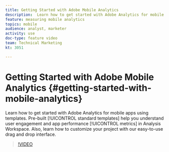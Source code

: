 ```yaml
---
title: Getting Started with Adobe Mobile Analytics
description:  Learn how to get started with Adobe Analytics for mobile apps using templates. Pre-built standard templates help you understand user engagement and app performance metrics in Analysis Workspace. Also, learn how to customize your project with our easy-to-use drag and drop interface.
feature: measuring mobile analytics
topics: mobile
audience: analyst, marketer
activity: use
doc-type: feature video
team: Technical Marketing
kt: 3051

---
```


# Getting Started with Adobe Mobile Analytics {#getting-started-with-mobile-analytics}

 Learn how to get started with Adobe Analytics for mobile apps using templates. Pre-built [!UICONTROL standard templates] help you understand user engagement and app performance [!UICONTROL metrics] in Analysis Workspace. Also, learn how to customize your project with our easy-to-use drag and drop interface.

>[!VIDEO](https://video.tv.adobe.com/v/27826/?quality=12)

